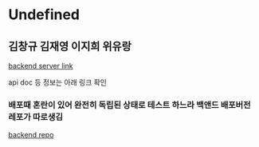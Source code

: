 # Undefined
  김창규 김재영 이지희 위유랑
---

[backend server link](https://kbe-project-be.herokuapp.com/ "kbebe")

api doc 등 정보는 아래 링크 확인

### 배포때 혼란이 있어 완전히 독립된 상태로 테스트 하느라 백앤드 배포버전 레포가 따로생김
[backend repo](https://github.com/odoldotol/kbe-back-heroku "be")
